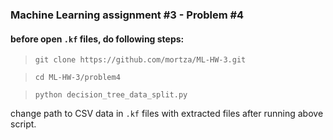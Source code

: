 ### Machine Learning assignment \#3 - Problem \#4

#### before open `.kf` files, do following steps:

> `git clone https://github.com/mortza/ML-HW-3.git`

> `cd ML-HW-3/problem4`

> `python decision_tree_data_split.py`

change path to CSV data in `.kf` files with extracted files after running above script.